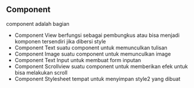 ## Component
component adalah bagian

* Component View
berfungsi sebagai pembungkus atau bisa menjadi komponen tersendiri jika dibersi style
* Component Text
suatu component untuk memunculkan tulisan
* Component Image
suatu component untuk memunculkan image
* Component Text Input
untuk membuat form inputan
* Component Scrollview
suatu component untuk memberikan efek untuk bisa melakukan scroll
* Component Stylesheet
tempat untuk menyimpan style2 yang dibuat
